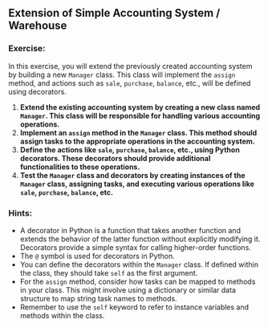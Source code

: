 ## Extension of Simple Accounting System / Warehouse
### Exercise:
In this exercise, you will extend the previously created accounting system by building a new `Manager` class. This class will implement the `assign` method, and actions such as `sale`, `purchase`, `balance`, etc., will be defined using decorators.

1. **Extend the existing accounting system by creating a new class named `Manager`. This class will be responsible for handling various accounting operations.**
2. **Implement an `assign` method in the `Manager` class. This method should assign tasks to the appropriate operations in the accounting system.**
3. **Define the actions like `sale`, `purchase`, `balance`, etc., using Python decorators. These decorators should provide additional functionalities to these operations.**
4. **Test the `Manager` class and decorators by creating instances of the `Manager` class, assigning tasks, and executing various operations like `sale`, `purchase`, `balance`, etc.**

### Hints:
- A decorator in Python is a function that takes another function and extends the behavior of the latter function without explicitly modifying it. Decorators provide a simple syntax for calling higher-order functions.
- The `@` symbol is used for decorators in Python.
- You can define the decorators within the `Manager` class. If defined within the class, they should take `self` as the first argument.
- For the `assign` method, consider how tasks can be mapped to methods in your class. This might involve using a dictionary or similar data structure to map string task names to methods.
- Remember to use the `self` keyword to refer to instance variables and methods within the class.
